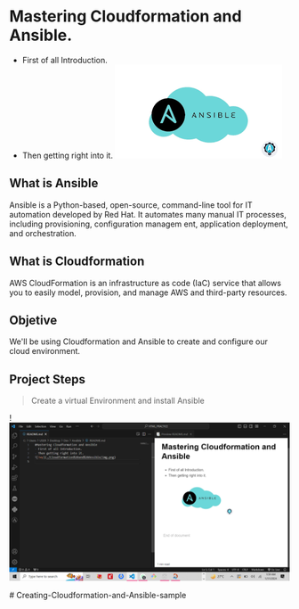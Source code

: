 # Mastering Cloudformation and Ansible. 
- First of all Introduction.
- Then getting right into it.
![Jay](./Cloudformation%20and%20Ansible/img.png)

## What is Ansible

Ansible is a Python-based, open-source, command-line tool for IT automation developed by Red Hat. It automates many manual IT processes, including provisioning, configuration managem
ent, application deployment, and orchestration.

## What is Cloudformation
AWS CloudFormation is an infrastructure as code (IaC) service that allows you to easily model, provision, and manage AWS and third-party resources.

## Objetive
We'll be using Cloudformation and Ansible to create and configure our cloud environment.


## Project Steps
> Create a virtual Environment and install Ansible



!![Jay](./Cloudformation%20and%20Ansible/01.png)

#   C r e a t i n g - C l o u d f o r m a t i o n - a n d - A n s i b l e - s a m p l e 
 
 